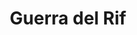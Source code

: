 ﻿---
title: "Guerra del Rif"
permalink: periodes_793.html
layout: periode
dataInici: 1911-06-08
dataFi: 1927-05-27
sidebar: periodes
pares:
  - id: 651
    title: "Período de entreguerras"
    dataInici: "(1918-11-11)"
    dataFi: "(1939-09-01)"

fills:
jocsPrincipals:
jocsEscenaris:
  - title: "The End of Abd-el-Krim: Morocco 1926"
    bggId: 14942
    dataInici: 1926
    dataFi: 

jocsEpoca:
jocsEpocaEscenaris:
---
